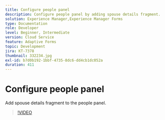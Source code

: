 ```yaml
---
title: Configure people panel
description: Configure people panel by adding spouse details fragment.
solution: Experience Manager,Experience Manager Forms
type: Documentation
role: Developer
level: Beginner, Intermediate
version: Cloud Service
feature: Adaptive Forms
topic: Development
jira: KT-7378
thumbnail: 332234.jpg
exl-id: b7d0b192-1bbf-4735-8dc6-dd4cb1dc052a
duration: 411
---
```

# Configure people panel

Add spouse details fragment to the people panel.

>[!VIDEO](https://video.tv.adobe.com/v/332234?quality=12&learn=on)
